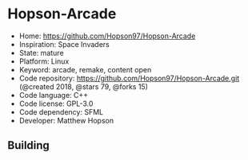 # Hopson-Arcade

- Home: https://github.com/Hopson97/Hopson-Arcade
- Inspiration: Space Invaders
- State: mature
- Platform: Linux
- Keyword: arcade, remake, content open
- Code repository: https://github.com/Hopson97/Hopson-Arcade.git (@created 2018, @stars 79, @forks 15)
- Code language: C++
- Code license: GPL-3.0
- Code dependency: SFML
- Developer: Matthew Hopson

## Building
